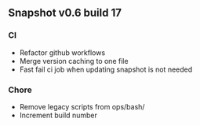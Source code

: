 ## Snapshot v0.6 build 17
### CI
* Refactor github workflows
* Merge version caching to one file
* Fast fail ci job when updating snapshot is not needed
### Chore
* Remove legacy scripts from ops/bash/
* Increment build number

